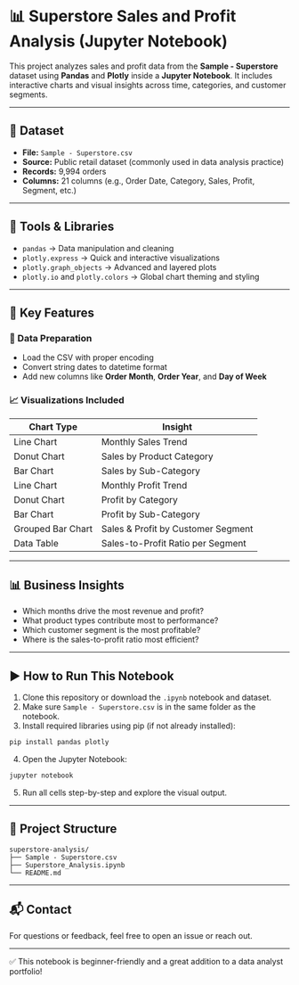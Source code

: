 
# 📊 Superstore Sales and Profit Analysis (Jupyter Notebook)

This project analyzes sales and profit data from the **Sample - Superstore** dataset using **Pandas** and **Plotly** inside a **Jupyter Notebook**. It includes interactive charts and visual insights across time, categories, and customer segments.

---

## 📁 Dataset

- **File:** `Sample - Superstore.csv`  
- **Source:** Public retail dataset (commonly used in data analysis practice)  
- **Records:** 9,994 orders  
- **Columns:** 21 columns (e.g., Order Date, Category, Sales, Profit, Segment, etc.)

---

## 🧰 Tools & Libraries

- `pandas` → Data manipulation and cleaning  
- `plotly.express` → Quick and interactive visualizations  
- `plotly.graph_objects` → Advanced and layered plots  
- `plotly.io` and `plotly.colors` → Global chart theming and styling

---

## 🧪 Key Features

### 🔹 Data Preparation
- Load the CSV with proper encoding
- Convert string dates to datetime format
- Add new columns like **Order Month**, **Order Year**, and **Day of Week**

### 📈 Visualizations Included

| Chart Type         | Insight                                        |
|--------------------|------------------------------------------------|
| Line Chart         | Monthly Sales Trend                            |
| Donut Chart        | Sales by Product Category                      |
| Bar Chart          | Sales by Sub-Category                          |
| Line Chart         | Monthly Profit Trend                           |
| Donut Chart        | Profit by Category                             |
| Bar Chart          | Profit by Sub-Category                         |
| Grouped Bar Chart  | Sales & Profit by Customer Segment             |
| Data Table         | Sales-to-Profit Ratio per Segment              |

---

## 📊 Business Insights

- Which months drive the most revenue and profit?
- What product types contribute most to performance?
- Which customer segment is the most profitable?
- Where is the sales-to-profit ratio most efficient?

---

## ▶️ How to Run This Notebook

1. Clone this repository or download the `.ipynb` notebook and dataset.
2. Make sure `Sample - Superstore.csv` is in the same folder as the notebook.
3. Install required libraries using pip (if not already installed):

```bash
pip install pandas plotly
```

4. Open the Jupyter Notebook:

```bash
jupyter notebook
```

5. Run all cells step-by-step and explore the visual output.

---

## 📂 Project Structure

```
superstore-analysis/
├── Sample - Superstore.csv
├── Superstore_Analysis.ipynb
└── README.md
```

---

## 📬 Contact

For questions or feedback, feel free to open an issue or reach out.

---

✅ This notebook is beginner-friendly and a great addition to a data analyst portfolio!
